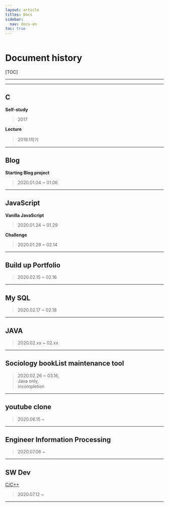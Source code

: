 ```yaml
---
layout: article
titles: Docs
sidebar:
  nav: docs-en
toc: true
---
```



<img class="image image--xl" src=""/>


# **Document history**

  

[TOC]

  

  

---

---

  



## C

**Self-study**

> 2017 

  

**Lecture**

> 2019.1학기

  

---

## Blog

**Starting Blog project**
> 2020.01.04 ~ 01.06

  

---

## JavaScript

**Vanilla JavaScript**
>2020.01.24 ~ 01.29

   

**Challenge**

> 2020.01.29 ~ 02.14

  

---

##  Build up Portfolio

> 2020.02.15 ~ 02.16

  

---

##  My SQL

> 2020.02.17 ~ 02.18

  

---

## JAVA

> 2020.02.xx ~ 02.xx

  

---

## Sociology bookList maintenance tool

> 2020.02.26 ~ 03.16,  
>  Java only,  
>  incompletion  

  

---

## youtube clone

> 2020.06.15 ~ 

  

---

##  Engineer Information Processing

> 2020.07.06 ~

  

---

## SW Dev

[C/C++](https://comento.kr/edu/learn/ITSW/SW%EA%B0%9C%EB%B0%9C-G261)

> 2020.07.12 ~



---